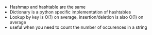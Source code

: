 - Hashmap and hashtable are the same
- Dictionary is a python specific implementation of hashtables
- Lookup by key is O(1) on average, insertion/deletion is also O(1) on average
- useful when you need to count the number of occurences in a string 